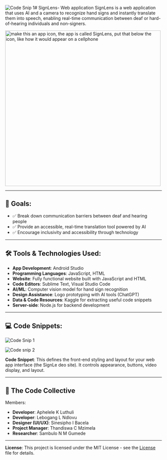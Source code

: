 ![Code Snip 1](https://github.com/user-attachments/assets/fd4618ec-7a35-41ec-a450-a7f70f9cb48a)# SignLens- Web application
SignLens is a web application that uses AI and a camera to recognize hand signs and instantly translate them into speech, enabling real-time communication between deaf or hard-of-hearing individuals and non-signers.

<img width="500" height="500" alt="make this an app icon, the app is called SignLens, put that below the icon, like how it would appear on a cellphone" src="https://github.com/user-attachments/assets/df3df8dc-ab2e-4d57-9696-646625d07e12" />

---

## 🎯 Goals:
- ✅ Break down communication barriers between deaf and hearing people  
- ✅ Provide an accessible, real-time translation tool powered by AI  
- ✅ Encourage inclusivity and accessibility through technology  

---

## 🛠️ Tools & Technologies Used:
- **App Development**: Android Studio  
- **Programming Languages**: JavaScript, HTML 
- **Website**: Fully functional website built with JavaScript and HTML
- **Code Editors**: Sublime Text, Visual Studio Code  
- **AI/ML**: Computer vision model for hand sign recognition
- **Design Assistance**: Logo prototyping with AI tools (ChatGPT)
- **Data & Code Resources**: Kaggle for extracting useful code snippets
- **Server-side**: Node.js for backend development

---

## 💻 Code Snippets:

![Code Snip 1](https://github.com/user-attachments/assets/8857d986-fb1d-4a0b-9f82-455a38083d57)


![Code snip 2](https://github.com/user-attachments/assets/9723a5cd-87f6-4aae-8234-f223c7d0470e)

**Code Snippet**: This defines the front-end styling and layout for your web app interface (the SignLe deo site). It controls appearance, buttons, video display, and layout.

---

## 👥 The Code Collective
Members: 
- **Developer**: Aphelele K Luthuli
- **Developer**: Lebogang L Ndlovu
- **Designer (UI/UX)**: Sinesipho I Bacela
- **Project Manager**: Thandiswa C Mzimela
- **Researcher**: Sambulo N M Gumede

---

**License**: This project is licensed under the MIT License - see the [License](LICENSE) file for details.
